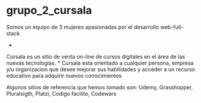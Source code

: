 # grupo_2_cursala
Somos un equipo de 3 mujeres apasionadas por el desarrollo web-full-stack

*
Cursala es un sitio de venta on-line de cursos digitales en el área de las nuevas tecnologías.
*
Cursala esta orientado a cualquier persona, empresa y/u organizacion que desee mejorar sus habilidades y acceder a un recurso educativo para adquirir nuevos conocimientos

Algunos sitios de referencia que hemos tomado son:
Udemy, Grasshopper, Pluralsigth, Platzi, Codigo facilito, Codewars
